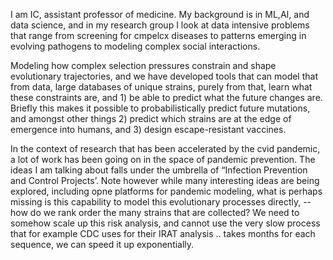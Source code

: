 I am IC, assistant professor of medicine. My background is in ML,AI, and data science, and in my research group I look at data intensive problems that range from screening for cmpelcx diseases to patterns emerging in evolving pathogens to modeling complex social interactions.

Modeling how complex selection pressures constrain and shape evolutionary trajectories, and we have developed tools that can model that from data, large databases of unique strains, purely from that, learn what these constraints are, and 1) be able to predict what the future changes are. Briefly this makes it possible to probabilistically predict future mutations, and amongst other things 2) predict which strains are at the edge of emergence into humans, and 3) design escape-resistant vaccines. 

In the context of research that has been accelerated by the cvid pandemic, a lot of work has been going on in the space of pandemic prevention. The ideas I am talking about falls under the umbrella of “Infection Prevention and Control Projects’. Note however while many interesting ideas are being explored, including opne platforms for pandemic modeling, what is perhaps missing is this capability to model this evolutionary processes directly, -- how do we rank order the many strains that are collected? We need to somehow scale up this risk analysis, and cannot use the very slow process that for example CDC uses for their IRAT analysis .. takes months for each sequence, we can speed it up exponentially.
